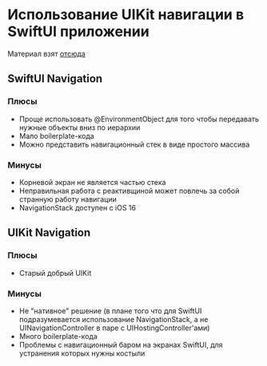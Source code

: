 # Использование UIKit навигации в SwiftUI приложении
Материал взят [отсюда](https://www.youtube.com/watch?v=fba0UDL3qlc)

## SwiftUI Navigation
### Плюсы
* Проще использовать @EnvironmentObject для того чтобы передавать нужные объекты вниз по иерархии
* Мало boilerplate-кода
* Можно представить навигационный стек в виде простого массива
### Минусы
* Корневой экран не является частью стека
* Неправильная работа с реактивщиной может повлечь за собой странную работу навигации
* NavigationStack доступен с iOS 16

## UIKit Navigation
### Плюсы
* Старый добрый UIKit
### Минусы
* Не "нативное" решение (в плане того что для SwiftUI подразумевается использование NavigationStack, а не UINavigationController в паре с UIHostingController'ами)
* Много boilerplate-кода
* Проблемы с навигационный баром на экранах SwiftUI, для устранения которых нужны костыли
